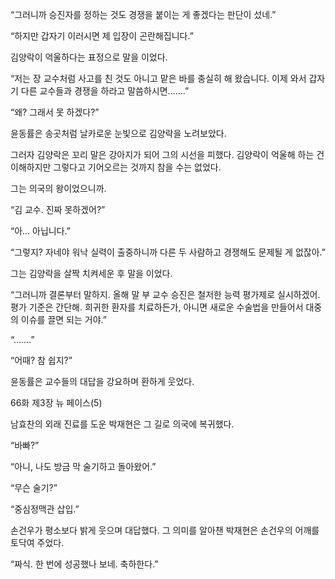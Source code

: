 “그러니까 승진자를 정하는 것도 경쟁을 붙이는 게 좋겠다는 판단이 섰네.”

“하지만 갑자기 이러시면 제 입장이 곤란해집니다.”

김양락이 억울하다는 표정으로 말을 이었다.

“저는 장 교수처럼 사고를 친 것도 아니고 맡은 바를 충실히 해 왔습니다. 이제 와서 갑자기 다른 교수들과 경쟁을 하라고 말씀하시면…….”

“왜? 그래서 못 하겠다?”

윤동률은 송곳처럼 날카로운 눈빛으로 김양락을 노려보았다.

그러자 김양락은 꼬리 말은 강아지가 되어 그의 시선을 피했다. 김양락이 억울해 하는 건 이해하지만 그렇다고 기어오르는 것까지 참을 수는 없었다.

그는 의국의 왕이었으니까.

“김 교수. 진짜 못하겠어?”

“아… 아닙니다.”

“그렇지? 자네야 워낙 실력이 출중하니까 다른 두 사람하고 경쟁해도 문제될 게 없잖아.”

그는 김양락을 살짝 치켜세운 후 말을 이었다.

“그러니까 결론부터 말하지. 올해 말 부 교수 승진은 철저한 능력 평가제로 실시하겠어. 평가 기준은 간단해. 희귀한 환자를 치료하든가, 아니면 새로운 수술법을 만들어서 대중의 이슈를 끌면 되는 거야.”

“…….”

“어때? 참 쉽지?”

윤동률은 교수들의 대답을 강요하며 환하게 웃었다.

66화 제3장 뉴 페이스(5)

남효찬의 외래 진료를 도운 박재현은 그 길로 의국에 복귀했다.

“바빠?”

“아니, 나도 방금 막 술기하고 돌아왔어.”

“무슨 술기?”

“중심정맥관 삽입.”

손건우가 평소보다 밝게 웃으며 대답했다. 그 의미를 알아챈 박재현은 손건우의 어깨를 토닥여 주었다.

“짜식. 한 번에 성공했나 보네. 축하한다.”